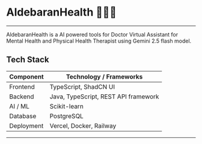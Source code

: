 # AldebaranHealth 👨🏻‍⚕️
---
AldebaranHealth is a AI powered tools for Doctor Virtual Assistant for Mental Health and Physical Health Therapist using Gemini 2.5 flash model.

## Tech Stack

| Component        | Technology / Frameworks                |
|------------------|-----------------------------------------|
| Frontend         | TypeScript, ShadCN UI   |
| Backend          | Java, TypeScript, REST API framework    |
| AI / ML          | Scikit-learn |
| Database         | PostgreSQL        |        |
| Deployment       | Vercel, Docker, Railway |

---

